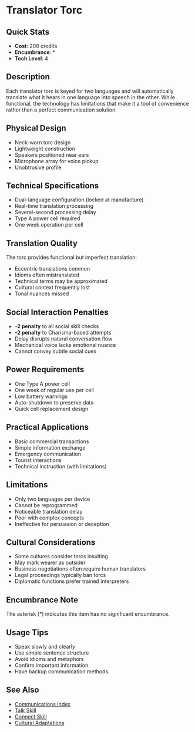 # Translator Torc

## Quick Stats
- **Cost**: 200 credits
- **Encumbrance**: *
- **Tech Level**: 4

## Description
Each translator torc is keyed for two languages and will automatically translate what it hears in one language into speech in the other. While functional, the technology has limitations that make it a tool of convenience rather than a perfect communication solution.

## Physical Design
- Neck-worn torc design
- Lightweight construction
- Speakers positioned near ears
- Microphone array for voice pickup
- Unobtrusive profile

## Technical Specifications
- Dual-language configuration (locked at manufacture)
- Real-time translation processing
- Several-second processing delay
- Type A power cell required
- One week operation per cell

## Translation Quality
The torc provides functional but imperfect translation:
- Eccentric translations common
- Idioms often mistranslated
- Technical terms may be approximated
- Cultural context frequently lost
- Tonal nuances missed

## Social Interaction Penalties
- **-2 penalty** to all social skill checks
- **-2 penalty** to Charisma-based attempts
- Delay disrupts natural conversation flow
- Mechanical voice lacks emotional nuance
- Cannot convey subtle social cues

## Power Requirements
- One Type A power cell
- One week of regular use per cell
- Low battery warnings
- Auto-shutdown to preserve data
- Quick cell replacement design

## Practical Applications
- Basic commercial transactions
- Simple information exchange
- Emergency communication
- Tourist interactions
- Technical instruction (with limitations)

## Limitations
- Only two languages per device
- Cannot be reprogrammed
- Noticeable translation delay
- Poor with complex concepts
- Ineffective for persuasion or deception

## Cultural Considerations
- Some cultures consider torcs insulting
- May mark wearer as outsider
- Business negotiations often require human translators
- Legal proceedings typically ban torcs
- Diplomatic functions prefer trained interpreters

## Encumbrance Note
The asterisk (*) indicates this item has no significant encumbrance.

## Usage Tips
- Speak slowly and clearly
- Use simple sentence structure
- Avoid idioms and metaphors
- Confirm important information
- Have backup communication methods

## See Also
- [Communications Index](../communications/)
- [Talk Skill](../../../character-creation/skills/talk.md)
- [Connect Skill](../../../character-creation/skills/connect.md)
- [Cultural Adaptations](../../../game-master-resources/)
